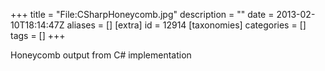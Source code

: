 +++
title = "File:CSharpHoneycomb.jpg"
description = ""
date = 2013-02-10T18:14:47Z
aliases = []
[extra]
id = 12914
[taxonomies]
categories = []
tags = []
+++

Honeycomb output from C# implementation
